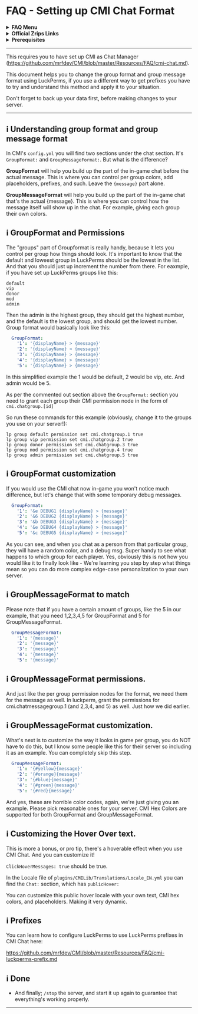 # FAQ - Setting up CMI Chat Format

<topMenu>
<details>
    <summary><strong>FAQ Menu</strong></summary>
    <p>
     • <a href="https://faq.cmi.support/bungee">Bungeecord-Info</a>, 
     • <a href="https://faq.cmi.support/chance">Chance-Example</a>, 
     • <a href="https://faq.cmi.support/chat">Chat-Manager</a>, 
     • <a href="https://faq.cmi.support/format">Chat-Format</a>, 
     • <a href="https://faq.cmi.support/chatfilter">Chat-Filter</a>, 
     • <a href="https://faq.cmi.support/chatrooms">Chat-Rooms</a>, 
     • <a href="https://faq.cmi.support/commands">Commands-Manager</a>, 
     • <a href="https://faq.cmi.support/joinleave">Custom-Join-Leave</a>, 
     • <a href="https://faq.cmi.support/economy">Economy-Manager</a>, 
     • <a href="https://faq.cmi.support/eventcommands">Event-Commands</a>, 
     • <a href="https://faq.cmi.support/ext-cmds">Extending-Commands</a>, 
     • <a href="https://faq.cmi.support/gettingstarted">Getting-Started</a>, 
     • <a href="https://faq.cmi.support/glow">Glow</a>, 
     • <a href="https://faq.cmi.support/help">Custom-Help</a>, 
     • <a href="https://faq.cmi.support/hexcolors">Hex-Colors</a>, 
     • <a href="https://faq.cmi.support/import">Importing-Data</a>, 
     • <a href="https://faq.cmi.support/library">CMILib</a>, 
     • <a href="https://faq.cmi.support/locale">Locale</a>, 
     • <a href="https://faq.cmi.support/prefix">LuckPerms-Prefix</a>, 
     • <a href="https://faq.cmi.support/migrate">Migrate-Database</a>, 
     • <a href="https://faq.cmi.support/mode-stuck">Mode-Stuck</a>, 
     • <a href="https://faq.cmi.support/moderation">User-Moderation</a>, 
     • <a href="https://faq.cmi.support/more-msg-cmds">More-Msg-Commands</a>, 
     • <a href="https://faq.cmi.support/motd">MOTD</a>, 
     • <a href="https://faq.cmi.support/params">Parameters</a>, 
     • <a href="https://faq.cmi.support/ranks">Ranks</a>, 
     • <a href="https://faq.cmi.support/rules">Custom-Rules</a>, 
     • <a href="https://faq.cmi.support/running">Running-CMI</a>, 
     • <a href="https://faq.cmi.support/safety">Safety-Tips</a>, 
     • <a href="https://faq.cmi.support/specialized">Specialized-Cmds</a>, 
     • <a href="https://faq.cmi.support/toggle">Toggle-Example</a>, 
     • <a href="https://faq.cmi.support/trash">Trash</a>, 
     • <a href="https://faq.cmi.support/votes">Vote-Manager</a>,
     • <a href="https://faq.cmi.support/worth">Worth</a>.
    </p>
</details>

<details>
    <summary><strong>Official Zrips Links</strong></summary>
    <ul>
        <li><a href="https://zrips.net/">Zrips Website</a>
         <pre>https://www.zrips.net/<br>The official website, wiki/documentation/information</pre></li>
        <li><a href="https://discord.gg/dDMamN4">Zrips Discord</a>
         <pre>https://discord.gg/dDMamN4<br>The official Discord community server with member-driven support</pre></li>
        <li><a href="https://github.com/Zrips/">Zrips Github</a>
         <pre>https://github.com/Zrips<br>The place for bug reports and feature suggestions</pre></li>
    </ul>
</details>

<details>
    <summary><strong>Prerequisites</strong></summary>
    <ul>
        <li><a href="https://www.spigotmc.org/resources/3742/">Buy and Download CMI</a> (premium plugin)
         <pre>https://www.spigotmc.org/resources/3742/<br>Get the CMI plugin if you haven't already, and then Install it on all your servers</pre></li>
        <li><a href="https://www.spigotmc.org/resources/87610/">Also Download CMILib</a> (free library) (<a href="https://github.com/mrfdev/CMI/edit/master/Resources/FAQ/cmi-library.md">more info</a>)
         <pre>https://www.spigotmc.org/resources/87610/<br>All Zrips plugins require the CMILib .jar file. Get it and also put it on all your servers.</pre></li>
        <li>All my FAQ pages have been written for Spigot / Paper 1.18.2 and CMI 9.1.5.x or newer.</li>
        <li>The mrfdev github page is not an official resource, we're building up our knowledge base as a courtesy.</li>
        <li>I am an admin on the Zrips Discord, this does not mean what I share on here is official.</li>
    </ul>
</details>
</topMenu>

---

This requires you to have set up CMI as Chat Manager (https://github.com/mrfdev/CMI/blob/master/Resources/FAQ/cmi-chat.md).

This document helps you to change the group format and group message format using LuckPerms, if you use a different way to get prefixes you have to try and understand this method and apply it to your situation. 

Don't forget to back up your data first, before making changes to your server.

---

## <g-emoji class="g-emoji" alias="information_source" fallback-src="https://github.githubassets.com/images/icons/emoji/unicode/2139.png">ℹ️</g-emoji> Understanding group format and group message format

In CMI's `config.yml` you will find two sections under the chat section. It's `GroupFormat:` and `GroupMessageFormat:`. But what is the difference?

**GroupFormat** will help you build up the part of the in-game chat before the actual message. This is where you can control per group colors, add placeholders, prefixes, and such. Leave the `{message}` part alone.

**GroupMessageFormat** will help you build up the part of the in-game chat that's the actual {message}. This is where you can control how the message itself will show up in the chat. For example, giving each group their own colors. 

## <g-emoji class="g-emoji" alias="information_source" fallback-src="https://github.githubassets.com/images/icons/emoji/unicode/2139.png">ℹ️</g-emoji> GroupFormat and Permissions

The "groups" part of Groupformat is really handy, because it lets you control per group how things should look. It's important to know that the default and loweest group in LuckPerms should be the lowest in the list. And that you should just up increment the number from there. For eaxmple, if you have set up LuckPerms groups like this:
```
default
vip
donor
mod
admin
```
Then the admin is the highest group, they should get the highest number, and the default is the lowest group, and should get the lowest number. Group format would basically look like this:
```yaml
  GroupFormat:
    '1': '{displayName} > {message}'
    '2': '{displayName} > {message}'
    '3': '{displayName} > {message}'
    '4': '{displayName} > {message}'
    '5': '{displayName} > {message}'
```
In this simplified example the 1 would be default, 2 would be vip, etc. And admin would be 5.

As per the commented out section above the `GroupFormat:` section you need to grant each group their CMI permission node in the form of `cmi.chatgroup.[id]`

So run these commands for this example (obviously, change it to the groups you use on your server!):
```
lp group default permission set cmi.chatgroup.1 true
lp group vip permission set cmi.chatgroup.2 true
lp group donor permission set cmi.chatgroup.3 true
lp group mod permission set cmi.chatgroup.4 true
lp group admin permission set cmi.chatgroup.5 true
```

## <g-emoji class="g-emoji" alias="information_source" fallback-src="https://github.githubassets.com/images/icons/emoji/unicode/2139.png">ℹ️</g-emoji> GroupFormat customization

If you would use the CMI chat now in-game you won't notice much difference, but let's change that with some temporary debug messages.

```yaml
  GroupFormat:
    '1': '&e DEBUG1 {displayName} > {message}'
    '2': '&6 DEBUG2 {displayName} > {message}'
    '3': '&b DEBUG3 {displayName} > {message}'
    '4': '&e DEBUG4 {displayName} > {message}'
    '5': '&c DEBUG5 {displayName} > {message}'
```
As you can see, and when you chat as a person from that particular group, they will have a random color, and a debug msg. Super handy to see what happens to which group for each player. Yes, obviously this is not how you would like it to finally look like - We're learning you step by step what things mean so you can do more complex edge-case personalization to your own server.

## <g-emoji class="g-emoji" alias="information_source" fallback-src="https://github.githubassets.com/images/icons/emoji/unicode/2139.png">ℹ️</g-emoji> GroupMessageFormat to match

Please note that if you have a certain amount of groups, like the 5 in our example, that you need 1,2,3,4,5 for GroupFormat and 5 for GroupMessageFormat.

```yaml
  GroupMessageFormat:
    '1': '{message}'
    '2': '{message}'
    '3': '{message}'
    '4': '{message}'
    '5': '{message}'
```

## <g-emoji class="g-emoji" alias="information_source" fallback-src="https://github.githubassets.com/images/icons/emoji/unicode/2139.png">ℹ️</g-emoji> GroupMessageFormat permissions.

And just like the per group permission nodes for the format, we need them for the message as well. In luckperm, grant the permissions for cmi.chatmessagegroup.1 (and 2,3,4, and 5) as well. Just how we did earlier. 

## <g-emoji class="g-emoji" alias="information_source" fallback-src="https://github.githubassets.com/images/icons/emoji/unicode/2139.png">ℹ️</g-emoji> GroupMessageFormat customization.

What's next is to customize the way it looks in game per group, you do NOT have to do this, but I know some people like this for their server so including it as an example. You can completely skip this step. 

```yaml
  GroupMessageFormat:
    '1': '{#yellow}{message}'
    '2': '{#orange}{message}'
    '3': '{#blue}{message}'
    '4': '{#green}{message}'
    '5': '{#red}{message}'
```
And yes, these are horrible color codes, again, we're just giving you an example. Please pick reasonable ones for your server. CMI Hex Colors are supported for both GroupFormat and GroupMessageFormat. 

## <g-emoji class="g-emoji" alias="information_source" fallback-src="https://github.githubassets.com/images/icons/emoji/unicode/2139.png">ℹ️</g-emoji> Customizing the Hover Over text.

This is more a bonus, or pro tip, there's a hoverable effect when you use CMI Chat. And you can customize it!

`ClickHoverMessages: true` should be true.

In the Locale file of `plugins/CMILib/Translations/Locale_EN.yml` you can find the `Chat:` section, which has `publicHover:` 

You can customize this public hover locale with your own text, CMI hex colors, and placeholders. Making it very dynamic. 

## <g-emoji class="g-emoji" alias="information_source" fallback-src="https://github.githubassets.com/images/icons/emoji/unicode/2139.png">ℹ️</g-emoji> Prefixes

You can learn how to configure LuckPerms to use LuckPerms prefixes in CMI Chat here:

https://github.com/mrfdev/CMI/blob/master/Resources/FAQ/cmi-luckperms-prefix.md

## <g-emoji class="g-emoji" alias="information_source" fallback-src="https://github.githubassets.com/images/icons/emoji/unicode/2139.png">ℹ️</g-emoji> Done

- And finally; `/stop` the server, and start it up again to guarantee that everything's working properly. 

---
